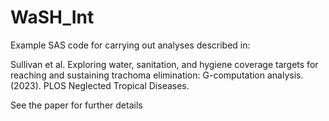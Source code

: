 # WaSH_Int

Example SAS code for carrying out analyses described in: 

Sullivan et al. Exploring water, sanitation, and hygiene coverage targets for reaching and sustaining trachoma elimination: G-computation analysis. (2023). PLOS Neglected Tropical Diseases.

See the paper for further details

